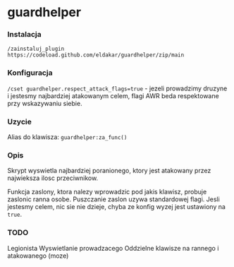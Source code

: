 # guardhelper

### Instalacja

`/zainstaluj_plugin https://codeload.github.com/eldakar/guardhelper/zip/main`

### Konfiguracja

`/cset guardhelper.respect_attack_flags=true` - jezeli prowadzimy druzyne i jestesmy najbardziej atakowanym celem, flagi AWR beda respektowane przy wskazywaniu siebie.

### Uzycie

Alias do klawisza: `guardhelper:za_func()`

### Opis

Skrypt wyswietla najbardziej poranionego, ktory jest atakowany przez najwieksza ilosc przeciwnikow.

Funkcja zaslony, ktora nalezy wprowadzic pod jakis klawisz, probuje zaslonic ranna osobe. Puszczanie zaslon uzywa standardowej flagi.
Jesli jestesmy celem, nic sie nie dzieje, chyba ze konfig wyzej jest ustawiony na `true`.

### TODO
Legionista
Wyswietlanie prowadzacego
Oddzielne klawisze na rannego i atakowanego (moze)
